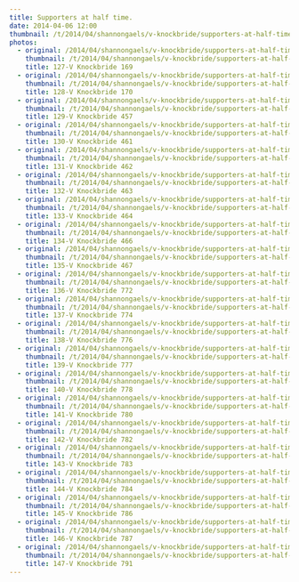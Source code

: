 ```yaml
---
title: Supporters at half time.
date: 2014-04-06 12:00
thumbnail: /t/2014/04/shannongaels/v-knockbride/supporters-at-half-time/127-v-knockbride-169.jpg
photos:
  - original: /2014/04/shannongaels/v-knockbride/supporters-at-half-time/127-v-knockbride-169.jpg
    thumbnail: /t/2014/04/shannongaels/v-knockbride/supporters-at-half-time/127-v-knockbride-169.jpg
    title: 127-V Knockbride 169
  - original: /2014/04/shannongaels/v-knockbride/supporters-at-half-time/128-v-knockbride-170.jpg
    thumbnail: /t/2014/04/shannongaels/v-knockbride/supporters-at-half-time/128-v-knockbride-170.jpg
    title: 128-V Knockbride 170
  - original: /2014/04/shannongaels/v-knockbride/supporters-at-half-time/129-v-knockbride-457.jpg
    thumbnail: /t/2014/04/shannongaels/v-knockbride/supporters-at-half-time/129-v-knockbride-457.jpg
    title: 129-V Knockbride 457
  - original: /2014/04/shannongaels/v-knockbride/supporters-at-half-time/130-v-knockbride-461.jpg
    thumbnail: /t/2014/04/shannongaels/v-knockbride/supporters-at-half-time/130-v-knockbride-461.jpg
    title: 130-V Knockbride 461
  - original: /2014/04/shannongaels/v-knockbride/supporters-at-half-time/131-v-knockbride-462.jpg
    thumbnail: /t/2014/04/shannongaels/v-knockbride/supporters-at-half-time/131-v-knockbride-462.jpg
    title: 131-V Knockbride 462
  - original: /2014/04/shannongaels/v-knockbride/supporters-at-half-time/132-v-knockbride-463.jpg
    thumbnail: /t/2014/04/shannongaels/v-knockbride/supporters-at-half-time/132-v-knockbride-463.jpg
    title: 132-V Knockbride 463
  - original: /2014/04/shannongaels/v-knockbride/supporters-at-half-time/133-v-knockbride-464.jpg
    thumbnail: /t/2014/04/shannongaels/v-knockbride/supporters-at-half-time/133-v-knockbride-464.jpg
    title: 133-V Knockbride 464
  - original: /2014/04/shannongaels/v-knockbride/supporters-at-half-time/134-v-knockbride-466.jpg
    thumbnail: /t/2014/04/shannongaels/v-knockbride/supporters-at-half-time/134-v-knockbride-466.jpg
    title: 134-V Knockbride 466
  - original: /2014/04/shannongaels/v-knockbride/supporters-at-half-time/135-v-knockbride-467.jpg
    thumbnail: /t/2014/04/shannongaels/v-knockbride/supporters-at-half-time/135-v-knockbride-467.jpg
    title: 135-V Knockbride 467
  - original: /2014/04/shannongaels/v-knockbride/supporters-at-half-time/136-v-knockbride-772.jpg
    thumbnail: /t/2014/04/shannongaels/v-knockbride/supporters-at-half-time/136-v-knockbride-772.jpg
    title: 136-V Knockbride 772
  - original: /2014/04/shannongaels/v-knockbride/supporters-at-half-time/137-v-knockbride-774.jpg
    thumbnail: /t/2014/04/shannongaels/v-knockbride/supporters-at-half-time/137-v-knockbride-774.jpg
    title: 137-V Knockbride 774
  - original: /2014/04/shannongaels/v-knockbride/supporters-at-half-time/138-v-knockbride-776.jpg
    thumbnail: /t/2014/04/shannongaels/v-knockbride/supporters-at-half-time/138-v-knockbride-776.jpg
    title: 138-V Knockbride 776
  - original: /2014/04/shannongaels/v-knockbride/supporters-at-half-time/139-v-knockbride-777.jpg
    thumbnail: /t/2014/04/shannongaels/v-knockbride/supporters-at-half-time/139-v-knockbride-777.jpg
    title: 139-V Knockbride 777
  - original: /2014/04/shannongaels/v-knockbride/supporters-at-half-time/140-v-knockbride-778.jpg
    thumbnail: /t/2014/04/shannongaels/v-knockbride/supporters-at-half-time/140-v-knockbride-778.jpg
    title: 140-V Knockbride 778
  - original: /2014/04/shannongaels/v-knockbride/supporters-at-half-time/141-v-knockbride-780.jpg
    thumbnail: /t/2014/04/shannongaels/v-knockbride/supporters-at-half-time/141-v-knockbride-780.jpg
    title: 141-V Knockbride 780
  - original: /2014/04/shannongaels/v-knockbride/supporters-at-half-time/142-v-knockbride-782.jpg
    thumbnail: /t/2014/04/shannongaels/v-knockbride/supporters-at-half-time/142-v-knockbride-782.jpg
    title: 142-V Knockbride 782
  - original: /2014/04/shannongaels/v-knockbride/supporters-at-half-time/143-v-knockbride-783.jpg
    thumbnail: /t/2014/04/shannongaels/v-knockbride/supporters-at-half-time/143-v-knockbride-783.jpg
    title: 143-V Knockbride 783
  - original: /2014/04/shannongaels/v-knockbride/supporters-at-half-time/144-v-knockbride-784.jpg
    thumbnail: /t/2014/04/shannongaels/v-knockbride/supporters-at-half-time/144-v-knockbride-784.jpg
    title: 144-V Knockbride 784
  - original: /2014/04/shannongaels/v-knockbride/supporters-at-half-time/145-v-knockbride-786.jpg
    thumbnail: /t/2014/04/shannongaels/v-knockbride/supporters-at-half-time/145-v-knockbride-786.jpg
    title: 145-V Knockbride 786
  - original: /2014/04/shannongaels/v-knockbride/supporters-at-half-time/146-v-knockbride-787.jpg
    thumbnail: /t/2014/04/shannongaels/v-knockbride/supporters-at-half-time/146-v-knockbride-787.jpg
    title: 146-V Knockbride 787
  - original: /2014/04/shannongaels/v-knockbride/supporters-at-half-time/147-v-knockbride-791.jpg
    thumbnail: /t/2014/04/shannongaels/v-knockbride/supporters-at-half-time/147-v-knockbride-791.jpg
    title: 147-V Knockbride 791
---
```

